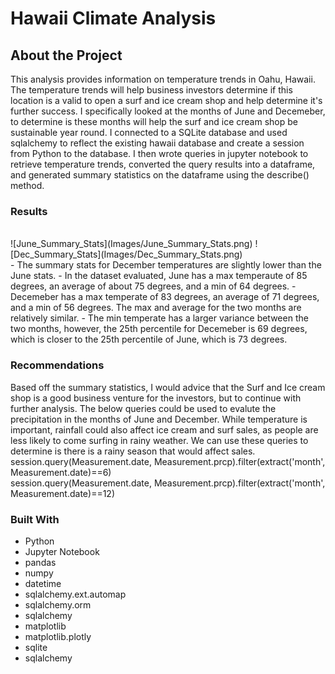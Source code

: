 # Hawaii Climate Analysis

## About the Project
This analysis provides information on temperature trends in Oahu, Hawaii.  The temperature trends will help business investors determine if this location is a valid to open a surf and ice cream shop and help determine it's further success.  I specifically looked at the months of June and Decemeber, to determine is these months will help the surf and ice cream shop be sustainable year round.  I connected to a SQLite database and used sqlalchemy to reflect the existing hawaii database and create a session from Python to the database.  I then wrote queries in jupyter notebook to retrieve temperature trends, converted the query results into a dataframe, and generated summary statistics on the dataframe using the describe() method.

### Results

<br />
![June_Summary_Stats](Images/June_Summary_Stats.png)
![Dec_Summary_Stats](Images/Dec_Summary_Stats.png)
<br />
- The summary stats for December temperatures are slightly lower than the June stats.  
- In the dataset evaluated, June has a max temperaute of 85 degrees, an average of about 75 degrees, and a min of 64 degrees.  
- Decemeber has a max temperate of 83 degrees, an average of 71 degrees, and a min of 56 degrees.  The max and average for the two months are relatively similar.  
- The min temperate has a larger variance between the two months, however, the 25th percentile for Decemeber is 69 degrees, which is closer to the 25th percentile of June, which is 73 degrees.  

### Recommendations 

Based off the summary statistics, I would advice that the Surf and Ice cream shop is a good business venture for the investors, but to continue with further analysis. The below queries could be used to evalute the precipitation in the months of June and December.  While temperature is important, rainfall could also affect ice cream and surf sales, as people are less likely to come surfing in rainy weather.  We can use these queries to determine is there is a rainy season that would affect sales. 
<br />
session.query(Measurement.date, Measurement.prcp).filter(extract('month', Measurement.date)==6)
<br />
session.query(Measurement.date, Measurement.prcp).filter(extract('month', Measurement.date)==12)
<br />

### Built With

- Python
- Jupyter Notebook
- pandas
- numpy
- datetime
- sqlalchemy.ext.automap
- sqlalchemy.orm
- sqlalchemy
- matplotlib
- matplotlib.plotly
- sqlite
- sqlalchemy




